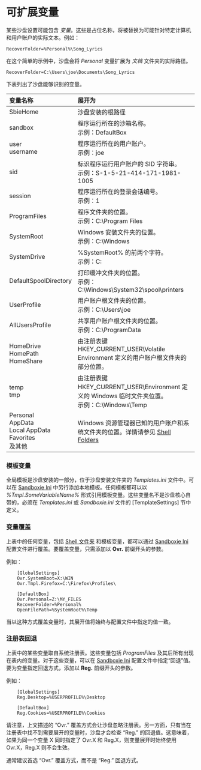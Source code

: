 # 可扩展变量

某些沙盘设置可能包含 _变量_。这些是占位名称，将被替换为可能针对特定计算机和用户账户的实际文本。例如：

```
RecoverFolder=%Personal%\Song_Lyrics
```

在这个简单的示例中，沙盘会将 _Personal_ 变量扩展为 _文档_ 文件夹的实际路径。

```
RecoverFolder=C:\Users\joe\Documents\Song_Lyrics
```

下表列出了沙盘能够识别的变量。

| 变量名称 | 展开为 |
| :--- | :--- |
| SbieHome | 沙盘安装的根路径 |
| sandbox | 程序运行所在的沙箱名称。<br>示例：DefaultBox |
| user <br> username | 程序运行所在的用户账户。<br>示例：joe |
| sid | 标识程序运行用户账户的 SID 字符串。<br>示例：S-1-5-21-414-171-1981-1005 |
| session | 程序运行所在的登录会话编号。<br>示例：1 |
| ProgramFiles | 程序文件夹的位置。<br>示例：C:\Program Files |
| SystemRoot | Windows 安装文件夹的位置。<br>示例：C:\Windows |
| SystemDrive | %SystemRoot% 的前两个字符。<br>示例：C: |
| DefaultSpoolDirectory | 打印缓冲文件夹的位置。<br>示例：C:\Windows\System32\spool\printers |
| UserProfile | 用户账户根文件夹的位置。<br>示例：C:\Users\joe |
| AllUsersProfile | 共享用户账户根文件夹的位置。<br>示例：C:\ProgramData |
| HomeDrive <br> HomePath <br> HomeShare | 由注册表键 HKEY_CURRENT_USER\Volatile Environment 定义的用户账户根文件夹的部分位置。|
| temp <br> tmp | 由注册表键 HKEY_CURRENT_USER\Environment 定义的 Windows 临时文件夹位置。<br>示例：C:\Windows\Temp |
| Personal <br> AppData <br> Local AppData <br> Favorites <br> 及其他 | Windows 资源管理器已知的用户账户和系统文件夹的位置。详情请参见 [Shell Folders](ShellFolders.md) |

### 模板变量

全局模板是沙盘安装的一部分，位于沙盘安装文件夹的 _Templates.ini_ 文件中。可以在 [Sandboxie Ini](SandboxieIni.md) 中另行添加本地模板。任何模板都可以以 _%Tmpl.SomeVariableName%_ 形式引用模板变量。这些变量名不是沙盘核心自带的，必须在 _Templates.ini_ 或 _Sandboxie.ini_ 文件的 [TemplateSettings] 节中定义。

### 变量覆盖

上表中的任何变量，包括 [Shell 文件夹](ShellFolders.md) 和模板变量，都可以通过 [Sandboxie Ini](SandboxieIni.md) 配置文件进行覆盖。要覆盖变量，只需添加以 **Ovr.** 前缀开头的参数。

例如：

```
    [GlobalSettings]
    Ovr.SystemRoot=X:\WIN
    Ovr.Tmpl.Firefox=C:\Firefox\Profiles\
```

```
    [DefaultBox]
    Ovr.Personal=Z:\MY_FILES
    RecoverFolder=%Personal%
    OpenFilePath=%SystemRoot%\Temp
```

当以这种方式覆盖变量时，其展开值将始终与配置文件中指定的值一致。

### 注册表回退

上表中的某些变量取自系统注册表。这些变量包括 _ProgramFiles_ 及其后所有出现在表内的变量。对于这些变量，可以在 [Sandboxie Ini](SandboxieIni.md) 配置文件中指定“回退”值。要为变量指定回退方式，添加以 **Reg.** 前缀开头的参数。

例如：

```
    [GlobalSettings]
    Reg.Desktop=%USERPROFILE%\Desktop
```

```
    [DefaultBox]
    Reg.Cookies=%USERPROFILE%\Cookies
```

请注意，上文描述的 “Ovr.” 覆盖方式会让沙盘忽略注册表。另一方面，只有当在注册表中找不到需要展开的变量时，沙盘才会检查 “Reg.” 的回退值。这意味着，如果为同一个变量 X 同时指定了 Ovr.X 和 Reg.X，则变量展开时始终使用 Ovr.X，Reg.X 则不会生效。

通常建议首选 “Ovr.” 覆盖方式，而不是 “Reg.” 回退方式。
